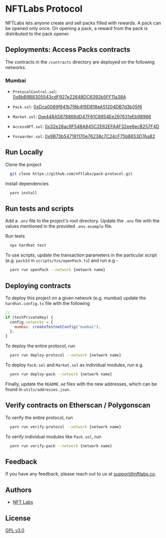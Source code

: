 # NFTLabs Protocol

NFTLabs lets anyone create and sell packs filled with rewards. A pack can be opened only once. On opening a pack, a reward
from the pack is distributed to the pack opener.

## Deployments: Access Packs contracts

The contracts in the `/contracts` directory are deployed on the following networks.

### Mumbai

- `ProtocolControl.sol`: [0x8bB9B8305543cdF927e22648DC6392b5FF11a38A](https://mumbai.polygonscan.com/address/0x8bB9B8305543cdF927e22648DC6392b5FF11a38A#code)

- `Pack.sol`: [0xDca0089f941b7f8b4f9D818eA51204DB7d3b05f6](https://mumbai.polygonscan.com/address/0xDca0089f941b7f8b4f9D818eA51204DB7d3b05f6#code)

- `Market.sol`: [0xe448A5878866dD47F61C6654Ee297631eEb98966](https://mumbai.polygonscan.com/address/0xe448A5878866dD47F61C6654Ee297631eEb98966#code)

- `AccessNFT.sol`: [0x32e28ac9F548A845C2E62EFA4F32ee6ecB257F4D](https://mumbai.polygonscan.com/address/0x32e28ac9F548A845C2E62EFA4F32ee6ecB257F4D#code)

- `Forwarder.sol`: [0x9B73b547191170e76238c7C24cF75b8653D7Aa82](https://mumbai.polygonscan.com/address/0x9B73b547191170e76238c7C24cF75b8653D7Aa82#code)

## Run Locally

Clone the project

```bash
  git clone https://github.com/nftlabs/pack-protocol.git
```

Install dependencies

```bash
  yarn install
```

## Run tests and scripts

Add a `.env` file to the project's root directory. Update the `.env` file with the values mentioned in the provided `.env.example` file.

Run tests

```bash
  npx hardhat test
```

To use scripts, update the transaction parameters in the particular script (e.g. `packId` in `scripts/txs/openPack.ts`) and run e.g -

```bash
  yarn run openPack --network {network name}
```

## Deploying contracts

To deploy this project on a given network (e.g. mumbai) update the `hardhat.config.ts` file with the following

```javascript
// ...
if (testPrivateKey) {
  config.networks = {
    mumbai: createTestnetConfig("mumbai"),
  };
}
```

To deploy the entire protocol, run

```bash
  yarn run deploy-protocol --network {network name}
```

To deploy `Pack.sol` and `Market.sol` as individual modules, run e.g.

```bash
  yarn run deploy-pack --network {network name}
```

Finally, update the `README.md` files with the new addresses, which can be found in `utils/addresses.json`.

## Verify contracts on Etherscan / Polygonscan

To verify the entire protocol, run

```bash
  yarn run verify-protocol --network {network name}
```

To verify individual modules like `Pack.sol`, run

```bash
  yarn run verify-pack --network {network name}
```

## Feedback

If you have any feedback, please reach out to us at support@nftlabs.co.

## Authors

- [NFT Labs](https://github.com/nftlabs)

## License

[GPL v3.0](https://choosealicense.com/licenses/gpl-3.0/)
